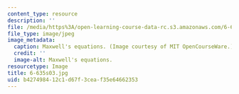 ```yaml
---
content_type: resource
description: ''
file: /media/https%3A/open-learning-course-data-rc.s3.amazonaws.com/6-635-advanced-electromagnetism-spring-2003/b427498412c1d67f3ceaf35e64662353_6-635s03.jpg
file_type: image/jpeg
image_metadata:
  caption: Maxwell's equations. (Image courtesy of MIT OpenCourseWare.)
  credit: ''
  image-alt: Maxwell's equations.
resourcetype: Image
title: 6-635s03.jpg
uid: b4274984-12c1-d67f-3cea-f35e64662353
---
```

